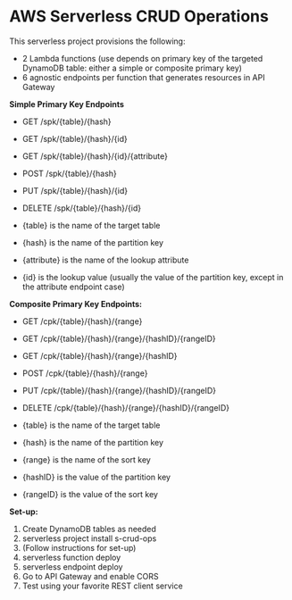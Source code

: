 # AWS Serverless CRUD Operations

This serverless project provisions the following:

- 2 Lambda functions (use depends on primary key of the targeted DynamoDB table: either a simple or composite primary key)
- 6 agnostic endpoints per function that generates resources in API Gateway


**Simple Primary Key Endpoints**
- GET /spk/{table}/{hash}
- GET /spk/{table}/{hash}/{id}
- GET /spk/{table}/{hash}/{id}/{attribute}
- POST /spk/{table}/{hash}
- PUT /spk/{table}/{hash}/{id}
- DELETE /spk/{table}/{hash}/{id}

- {table} is the name of the target table
- {hash} is the name of the partition key
- {attribute} is the name of the lookup attribute
- {id} is the lookup value (usually the value of the partition key, except in the attribute endpoint case)


**Composite Primary Key Endpoints:**
- GET /cpk/{table}/{hash}/{range}
- GET /cpk/{table}/{hash}/{range}/{hashID}/{rangeID}
- GET /cpk/{table}/{hash}/{range}/{hashID}
- POST /cpk/{table}/{hash}/{range}
- PUT /cpk/{table}/{hash}/{range}/{hashID}/{rangeID}
- DELETE /cpk/{table}/{hash}/{range}/{hashID}/{rangeID}

- {table} is the name of the target table
- {hash} is the name of the partition key
- {range} is the name of the sort key
- {hashID} is the value of the partition key
- {rangeID} is the value of the sort key


**Set-up:**
1. Create DynamoDB tables as needed
1. serverless project install s-crud-ops
1. (Follow instructions for set-up)
1. serverless function deploy
1. serverless endpoint deploy
1. Go to API Gateway and enable CORS
1. Test using your favorite REST client service


